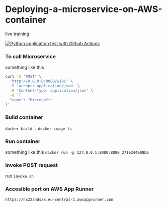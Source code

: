# Deploying-a-microservice-on-AWS-container
live training

[![Python application test with Github Actions](https://github.com/LoicSteve/functions-from-zero/actions/workflows/main.yml/badge.svg)](https://github.com/LoicSteve/functions-from-zero/actions/workflows/main.yml)


### To call Microservice
something like this

```bash
curl -X 'POST' \
  'http://0.0.0.0:8080/wiki' \
  -H 'accept: application/json' \
  -H 'Content-Type: application/json' \
  -d '{
  "name": "Microsoft"
}'
```

### Build container

`docker build .`
`docker image ls`

### Run container

something like this
`docker run -p 127.0.0.1:8080:8080 271e244e08b6 `

### Invoke POST request

run `invoke.sh`

### Accesible port on AWS App Runner
`https://nx223hdsax.eu-central-1.awsapprunner.com`

